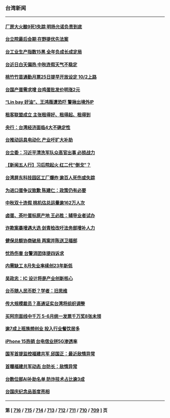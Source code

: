 ### 台湾新闻
---
#### [厂房大火酿9死1失踪  明扬允诺负责到底](../../pages/ncid1349361/n14080211.md) 
#### [台立院最后会期 在野提优先法案](../../pages/ncid1349361/n14080207.md) 
#### [台工业生产指数15黑 全年负成长成定局](../../pages/ncid1349361/n14080243.md) 
#### [台近日白天偏热 中秋连假天气不稳定](../../pages/ncid1349361/n14080249.md) 
#### [桃竹竹苗通勤月票25日提早开放设定 10/2上路](../../pages/ncid1349361/n14080251.md) 
#### [台国产蛋需求增 台鸡蛋批发价明涨2元](../../pages/ncid1349361/n14080252.md) 
#### [“Lin bay 好油”、王鸿薇遭恐吓 警揪出境外IP](../../pages/ncid1349361/n14080185.md) 
#### [租客联盟成立 主张租得好、租得起、租得到](../../pages/ncid1349361/n14080186.md) 
#### [央行：台湾经济面临4大不确定性](../../pages/ncid1349361/n14080184.md) 
#### [台推动运具电动化 产业吁扩大补助](../../pages/ncid1349361/n14080179.md) 
#### [台立委：习近平清洗军队众高官出事 必损战力](../../pages/ncid1349361/n14079952.md) 
#### [【新闻五人行】习后院起火 红二代“倒戈”？](../../pages/ncid1349361/n14079967.md) 
#### [台湾屏东科技园区工厂爆炸 逾百人死伤或失踪](../../pages/ncid1349361/n14079420.md) 
#### [为进口蛋争议致歉 陈建仁：政策仍有必要](../../pages/ncid1349361/n14079258.md) 
#### [中秋双十连假 桃机估总运量逾162万人次](../../pages/ncid1349361/n14079331.md) 
#### [卤蛋、茶叶蛋标原产地 王必胜：辅导业者试办](../../pages/ncid1349361/n14079326.md) 
#### [诈欺案暴增遇大选 剑青检改吁法务部增补人力](../../pages/ncid1349361/n14079325.md) 
#### [健保总额协商破局 两案并陈送卫福部](../../pages/ncid1349361/n14079323.md) 
#### [忧热伤害 台警消团体提四诉求](../../pages/ncid1349361/n14079218.md) 
#### [内需缺工 8月失业率续创23年新低](../../pages/ncid1349361/n14079261.md) 
#### [吴政忠：IC 设计将是产业创新核心](../../pages/ncid1349361/n14079266.md) 
#### [台币随人民币贬？学者：旧思维](../../pages/ncid1349361/n14079259.md) 
#### [传大规模裁员？高通证实台湾将组织调整](../../pages/ncid1349361/n14079264.md) 
#### [买阿宗面线中千万 5-6月统一发票千万奖8张未领](../../pages/ncid1349361/n14079286.md) 
#### [逾7成上班族想创业 投入行业餐饮居多](../../pages/ncid1349361/n14079287.md) 
#### [iPhone 15热销 台电信业拼5G渗透率](../../pages/ncid1349361/n14079268.md) 
#### [国军首提监控福建共军 邱国正：最近敌情异常](../../pages/ncid1349361/n14079056.md) 
#### [首曝福建共军动态 台防长：敌情异常](../../pages/ncid1349361/n14079213.md) 
#### [台数位部AI补助名单 防诈技术占比逾3成](../../pages/ncid1349361/n14079206.md) 
#### [台国庆纪念品首度亮相](../../pages/ncid1349361/n14079207.md) 

---
#### 第 [ [716](./716.md) / [715](./715.md) / [714](./714.md) / [713](./713.md) / [712](./712.md) / [711](./711.md) / [710](./710.md) / [709](./709.md) ] 页
